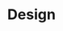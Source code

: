 ---
layout: gallery

title: Design

desc: Lorem ipsum dolor sit amet, consectetur adipisicing elit, sed do eiusmod tempor incididunt ut labore et dolore magna aliqua. Ut enim ad minim veniam, quis nostrud exercitation ullamco laboris nisi ut aliquip ex ea commodo consequat. Duis aute irure dolor in reprehenderit in voluptate velit esse cillum dolore eu fugiat nulla pariatur. Excepteur sint occaecat cupidatat non proident, sunt in culpa qui officia deserunt mollit anim id est laborum.

images:
  - url: /imgs/design/title.jpg
    th_url: /imgs/design/title_thumb.jpg
  - url: /imgs/design/paris_mus.jpg
    th_url: /imgs/design/paris_mus_thumb.jpg
---